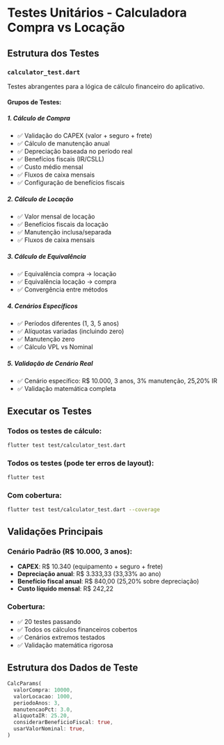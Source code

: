 # Testes Unitários - Calculadora Compra vs Locação

## Estrutura dos Testes

### `calculator_test.dart`
Testes abrangentes para a lógica de cálculo financeiro do aplicativo.

#### Grupos de Testes:

##### 1. **Cálculo de Compra**
- ✅ Validação do CAPEX (valor + seguro + frete)
- ✅ Cálculo de manutenção anual
- ✅ Depreciação baseada no período real
- ✅ Benefícios fiscais (IR/CSLL)
- ✅ Custo médio mensal
- ✅ Fluxos de caixa mensais
- ✅ Configuração de benefícios fiscais

##### 2. **Cálculo de Locação**
- ✅ Valor mensal de locação
- ✅ Benefícios fiscais da locação
- ✅ Manutenção inclusa/separada
- ✅ Fluxos de caixa mensais

##### 3. **Cálculo de Equivalência**
- ✅ Equivalência compra → locação
- ✅ Equivalência locação → compra
- ✅ Convergência entre métodos

##### 4. **Cenários Específicos**
- ✅ Períodos diferentes (1, 3, 5 anos)
- ✅ Alíquotas variadas (incluindo zero)
- ✅ Manutenção zero
- ✅ Cálculo VPL vs Nominal

##### 5. **Validação de Cenário Real**
- ✅ Cenário específico: R$ 10.000, 3 anos, 3% manutenção, 25,20% IR
- ✅ Validação matemática completa

## Executar os Testes

### Todos os testes de cálculo:
```bash
flutter test test/calculator_test.dart
```

### Todos os testes (pode ter erros de layout):
```bash
flutter test
```

### Com cobertura:
```bash
flutter test test/calculator_test.dart --coverage
```

## Validações Principais

### Cenário Padrão (R$ 10.000, 3 anos):
- **CAPEX**: R$ 10.340 (equipamento + seguro + frete)
- **Depreciação anual**: R$ 3.333,33 (33,33% ao ano)
- **Benefício fiscal anual**: R$ 840,00 (25,20% sobre depreciação)
- **Custo líquido mensal**: R$ 242,22

### Cobertura:
- ✅ 20 testes passando
- ✅ Todos os cálculos financeiros cobertos
- ✅ Cenários extremos testados
- ✅ Validação matemática rigorosa

## Estrutura dos Dados de Teste

```dart
CalcParams(
  valorCompra: 10000,
  valorLocacao: 1000,
  periodoAnos: 3,
  manutencaoPct: 3.0,
  aliquotaIR: 25.20,
  considerarBeneficioFiscal: true,
  usarValorNominal: true,
)
```